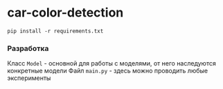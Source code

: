 # car-color-detection

```
pip install -r requirements.txt
```

### Разработка
Класс `Model` - основной для работы с моделями, от него наследуются конкретные модели
Файл `main.py` - здесь можно проводить любые эксперименты